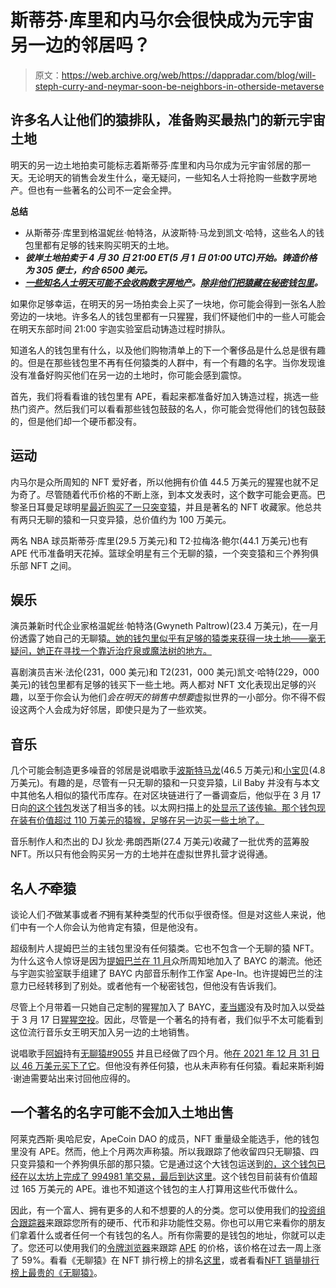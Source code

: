 # 斯蒂芬·库里和内马尔会很快成为元宇宙另一边的邻居吗？

> 原文：<https://web.archive.org/web/https://dappradar.com/blog/will-steph-curry-and-neymar-soon-be-neighbors-in-otherside-metaverse>

## 许多名人让他们的猿排队，准备购买最热门的新元宇宙土地

明天的另一边土地拍卖可能标志着斯蒂芬·库里和内马尔成为元宇宙邻居的那一天。无论明天的销售会发生什么，毫无疑问，一些知名人士将抢购一些数字房地产。但也有一些著名的公司不一定会全押。

**总结**

*   从斯蒂芬·库里到格温妮丝·帕特洛，从波斯特·马龙到凯文·哈特，这些名人的钱包里都有足够的钱来购买明天的土地。
*   ***彼岸土地拍卖于 4 月 30 日 21:00 ET(5 月 1 日 01:00 UTC)开始。铸造价格为 305 便士，约合 6500 美元。***
*   ***[一些知名人士明天可能不会收购数字房地产](https://web.archive.org/web/20221208154649/https://dappradar.com/blog/will-steph-curry-and-neymar-soon-be-neighbors-in-otherside-metaverse/#no-ape)。[除非他们把猿藏在秘密钱包里](https://web.archive.org/web/20221208154649/https://dappradar.com/blog/will-steph-curry-and-neymar-soon-be-neighbors-in-otherside-metaverse/#not-joining)。***

如果你足够幸运，在明天的另一场拍卖会上买了一块地，你可能会得到一张名人脸旁边的一块地。许多名人的钱包里都有一只猩猩，我们怀疑他们中的一些人可能会在明天东部时间 21:00 宇迦实验室启动铸造过程时排队。

知道名人的钱包里有什么，以及他们购物清单上的下一个奢侈品是什么总是很有趣的。但是在那些钱包里不再有任何猿类的人群中，有一个有趣的名字。当你发现谁没有准备好购买他们在另一边的土地时，你可能会感到震惊。

首先，我们将看看谁的钱包里有 APE，看起来都准备好加入铸造过程，挑选一些热门资产。然后我们可以看看那些钱包鼓鼓的名人，你可能会觉得他们的钱包鼓鼓的，但是他们却一个硬币都没有。

## 运动

内马尔是众所周知的 NFT 爱好者，所以他拥有价值 44.5 万美元的猩猩也就不足为奇了。尽管随着代币价格的不断上涨，到本文发表时，这个数字可能会更高。巴黎圣日耳曼足球明星[最近购买了一只突变猿](https://web.archive.org/web/20221208154649/https://dappradar.com/blog/moonbirds-for-jimmy-fallon-and-a-mutant-ape-for-neymar)，并且是著名的 NFT 收藏家。他总共有两只无聊的猿和一只变异猿，总价值约为 100 万美元。

两名 NBA 球员斯蒂芬·库里(29.5 万美元)和 T2·拉梅洛·鲍尔(44.1 万美元)也有 APE 代币准备明天花掉。篮球全明星有三个无聊的猿，一个突变猿和三个养狗俱乐部 NFT 之间。

## 娱乐

演员兼新时代企业家格温妮丝·帕特洛(Gwyneth Paltrow)(23.4 万美元)，在一月份透露了她自己的无聊猿[。她的钱包里似乎有足够的猿类来获得一块土地——毫无疑问，她正在寻找一个靠近治疗泉或魔法树的地方。](https://web.archive.org/web/20221208154649/https://dappradar.com/blog/eva-longoria-and-gwyneth-paltrow-enter-the-nft-space)

喜剧演员吉米·法伦(231，000 美元)和 T2(231，000 美元)凯文·哈特(229，000 美元)的钱包里都有足够的钱买下一些土地。两人都对 NFT 文化表现出足够的兴趣，以至于你会认为他们*会在明天的销售中想要*虚拟世界的一小部分。你不得不假设这两个人会成为好邻居，即使只是为了一些欢笑。

## 音乐

几个可能会制造更多噪音的邻居是说唱歌手[波斯特马龙](https://web.archive.org/web/20221208154649/https://dappradar.com/hub/wallet/eth/0xbea020c3bd417f30de4d6bd05b0ed310ac586cc0)(46.5 万美元)和[小宝贝](https://web.archive.org/web/20221208154649/https://dappradar.com/hub/wallet/eth/0xc86b12d850fdbbf3260a7baae862f85857aadbba)(4.8 万美元)。有趣的是，尽管有一只无聊的猿和一只变异猿，Lil Baby 并没有与本文中其他名人相似的猿代币库存。在对区块链进行了一番调查后，他似乎在 3 月 17 日向[的这个钱包](https://web.archive.org/web/20221208154649/https://dappradar.com/hub/wallet/eth/0x4d224452801aced8b2f0aebe155379bb5d594381)发送了相当多的钱。以太网扫描上的[处显示了该传输。那个钱包现在装有价值超过 110 万美元的猿猴，足够在另一边买一些土地了。](https://web.archive.org/web/20221208154649/https://etherscan.io/tx/0x29c8a5592ad1849cd40fbca87529fe8220e8a3fc2dcc9c1886dfcbce89dcd00e)

音乐制作人和杰出的 DJ 狄龙·弗朗西斯(27.4 万美元)收藏了一批优秀的蓝筹股 NFT。所以只有他会购买另一方的土地并在虚拟世界扎营才说得通。

## 名人*不*牵猿

谈论人们*不*做某事或者*不*拥有某种类型的代币似乎很奇怪。但是对这些人来说，他们中有一个人你会认为他肯定有猿，但是他没有。

超级制片人提姆巴兰的主钱包里没有任何猿类。它也不包含一个无聊的猿 NFT。为什么这令人惊讶是因为[提姆巴兰在 11 月](https://web.archive.org/web/20221208154649/https://dappradar.com/blog/bored-apes-talk-of-the-town-celebrities-join-hype)众所周知地加入了 BAYC 的潮流。他还与宇迦实验室联手组建了 BAYC 内部音乐制作工作室 Ape-In。也许提姆巴兰的注意力已经转移到了别处。或者他有一个秘密钱包，但他没有告诉我们。

尽管上个月带着一只她自己定制的猩猩加入了 BAYC，[麦当娜](https://web.archive.org/web/20221208154649/https://dappradar.com/hub/wallet/eth/0x6ef962ea7e64e771d3a81bce4f95328d76d7672b)没有及时加入以受益于 3 月 17 日[猩猩空投](https://web.archive.org/web/20221208154649/https://dappradar.com/blog/bored-ape-yacht-club-launch-apecoin-with-ape-token-airdrop)。因此，尽管是一个著名的持有者，我们似乎不太可能看到这位流行音乐女王明天加入另一边的土地销售。

说唱歌手[阿姆](https://web.archive.org/web/20221208154649/https://dappradar.com/hub/wallet/eth/0x79f261f483b7cef4f995c1f8a0f46f88450423e3)持有[无聊猿#9055](https://web.archive.org/web/20221208154649/https://dappradar.com/hub/assets/eth/0xbc4ca0eda7647a8ab7c2061c2e118a18a936f13d/9055) 并且已经做了四个月。他[在 2021 年 12 月 31 日以 46 万美元买下了它](https://web.archive.org/web/20221208154649/https://etherscan.io/tx/0x0f5e735a0791ef6fd88dc2263904ea941957b400a522cfbf859279710de54b46)。但他没有养任何猿，也从未声称有任何猿。看起来斯利姆·谢迪需要站出来讨回他应得的。

## 一个著名的名字可能不会加入土地出售

阿莱克西斯·奥哈尼安，ApeCoin DAO 的成员，NFT 重量级全能选手，他的钱包里没有 APE。然而，他上个月两次声称猿。所以我跟踪了他收留四只无聊猿、四只变异猿和一个养狗俱乐部的那只猿。它是通过这个大钱包运送到[的，这个钱包已经在以太坊上完成了 994981 笔交易，最后到达](https://web.archive.org/web/20221208154649/https://dappradar.com/hub/wallet/eth/0x95a9bd206ae52c4ba8eecfc93d18eacdd41c88cc)[这里](https://web.archive.org/web/20221208154649/https://dappradar.com/hub/wallet/eth/0x5e28c0a7847d95446b0bfae9dafa171279111dc7)。这个钱包目前装有价值超过 165 万美元的 APE。谁也不知道这个钱包的主人打算用这些代币做什么。

因此，有一个富人、拥有更多的人和不想要的人的分类。您可以使用我们的[投资组合跟踪器](https://web.archive.org/web/20221208154649/https://dappradar.com/hub/wallet/)来跟踪您所有的硬币、代币和非功能性交易。你也可以用它来看你的朋友们拿着什么或者任何一个有钱包的名人。所有你需要的是钱包的地址，你就可以走了。您还可以使用我们的[令牌浏览器](https://web.archive.org/web/20221208154649/https://dappradar.com/hub/tokens/ethereum/all/1)来跟踪 [APE](https://web.archive.org/web/20221208154649/https://dappradar.com/hub/token/eth/APE?from=0x4d224452801aced8b2f0aebe155379bb5d594381) 的价格，该价格在过去一周上涨了 59%。看看《无聊猿》在 NFT 排行榜上的排名[这里](https://web.archive.org/web/20221208154649/https://dappradar.com/nft)，或者看看[NFT 销量排行榜上最贵的《无聊猿》](https://web.archive.org/web/20221208154649/https://dappradar.com/nft/sales)。